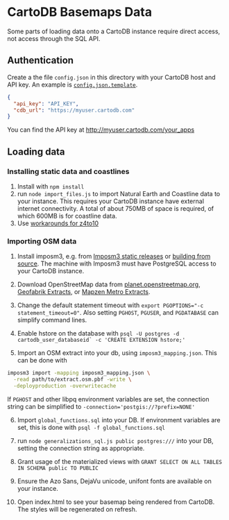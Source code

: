 # CartoDB Basemaps Data

Some parts of loading data onto a CartoDB instance require direct access, not access through the SQL API.

## Authentication

Create a the file `config.json` in this directory with your CartoDB host and API key. An example is [`config.json.template`](config.json.template).

```json
{
  "api_key": "API_KEY",
  "cdb_url": "https://myuser.cartodb.com"
}
```

You can find the API key at http://myuser.cartodb.com/your_apps

## Loading data
### Installing static data and coastlines
1. Install with `npm install`
2. run `node import_files.js` to import Natural Earth and Coastline data to your instance. This requires your CartoDB instance have external internet connectivity. A total of about 750MB of space is required, of which 600MB is for coastline data.
3. Use [workarounds for z4to10](https://github.com/CartoDB/CartoDB-basemaps/issues/42)

### Importing OSM data

1. Install imposm3, e.g. from [Imposm3 static releases](http://imposm.org/static/rel/) or [building from source](https://github.com/omniscale/imposm3). The machine with Imposm3 must have PostgreSQL access to your CartoDB instance.
2. Download OpenStreetMap data from [planet.openstreetmap.org](http://planet.openstreetmap.org/), [Geofabrik Extracts](http://download.geofabrik.de/), or [Mapzen Metro Extracts](https://mapzen.com/data/metro-extracts).
3. Change the default statement timeout with ``export PGOPTIONS="-c statement_timeout=0"``. Also setting `PGHOST`, `PGUSER`, and `PGDATABASE` can simplify command lines.

4. Enable hstore on the database with ``psql -U postgres -d cartodb_user_databaseid` -c 'CREATE EXTENSION hstore;'``
5. Import an OSM extract into your db, using `imposm3_mapping.json`. This can be done with
  ```sh
  imposm3 import -mapping imposm3_mapping.json \
    -read path/to/extract.osm.pbf -write \
    -deployproduction -overwritecache
  ```
  If `PGHOST` and other libpq environment variables are set, the connection string can be simplified to `-connection='postgis://?prefix=NONE'`

6. Import `global_functions.sql` into your DB. If environment variables are set, this is done with `psql -f global_functions.sql`
7. run `node generalizations_sql.js public postgres:///` into your DB, setting the connection string as appropriate.

8. Grant usage of the materialized views with `GRANT SELECT ON ALL TABLES IN SCHEMA public TO PUBLIC`

8. Ensure the Azo Sans, DejaVu unicode, unifont fonts are available on your instance.
9. Open index.html to see your basemap being rendered from CartoDB. The styles will be regenerated on refresh.
